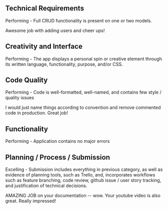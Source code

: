 ## Technical Requirements	

Performing - Full CRUD functionality is present on one or two models.

Awesome job with adding users and cheer ups!

## Creativity and Interface	

Performing - The app displays a personal spin or creative element through its written language, functionality, purpose, and/or CSS.

## Code Quality	

Performing - Code is well-formatted, well-named, and contains few style / quality issues	

I would just name things according to convention and remove commented code in production. Great job!

## Functionality

Performing - Application contains no major errors	

## Planning / Process / Submission

Excelling - Submission includes everything in previous category, as well as evidence of planning tools, such as Trello, and, incorporates workflows such as feature branching, code review, github issue / user story tracking, and justification of technical decisions.

AMAZING JOB on your documentation -- wow. Your youtube video is also great. Really impressed!